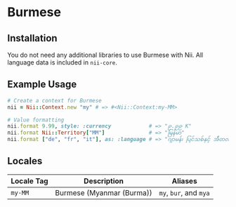 <!-- This file has been generated. Source: languages/_template.md.erb -->

# Burmese

## Installation

You do not need any additional libraries to use Burmese with Nii.
All language data is included in `nii-core`.

## Example Usage

``` ruby
# Create a context for Burmese
nii = Nii::Context.new "my" # => #<Nii::Context:my-MM>

# Value formatting
nii.format 9.99, style: :currency            # => "၉.၉၉ K"
nii.format Nii::Territory["MM"]              # => "မြန်မာ"
nii.format ["de", "fr", "it"], as: :language # => "ဂျာမန်၊ ပြင်သစ်နှင့် အီတလီ"
```


## Locales

<table>
  <thead>
    <tr>
      <th>Locale Tag</th>
      <th>Description</th>
      <th>Aliases</th>
    </tr>
  </thead>
  <tbody>
    <tr>
      <td><code>my-MM</code></td>
      <td>Burmese (Myanmar (Burma))</td>
      <td><code>my</code>, <code>bur</code>, and <code>mya</code></td>
    </tr>
  </tbody>
</table>

